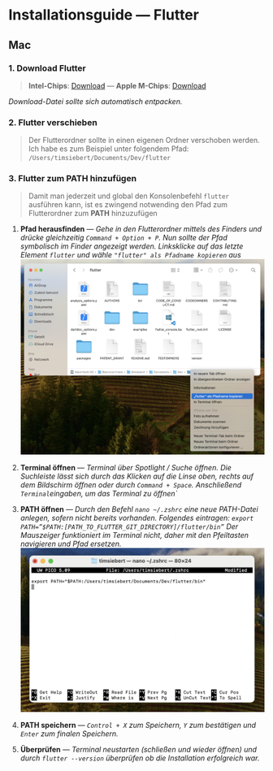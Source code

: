 # Installationsguide — Flutter
## Mac
### 1. Download Flutter
> **Intel-Chips**: [Download](https://storage.googleapis.com/flutter_infra_release/releases/stable/macos/flutter_macos_3.13.7-stable.zip) —
 **Apple M-Chips**: [Download](https://storage.googleapis.com/flutter_infra_release/releases/stable/macos/flutter_macos_arm64_3.13.7-stable.zip)

*Download-Datei sollte sich automatisch entpacken.*

### 2. Flutter verschieben

> Der Flutterordner sollte in einen eigenen Ordner verschoben werden. Ich habe es zum Beispiel unter folgendem Pfad: `/Users/timsiebert/Documents/Dev/flutter`

### 3. Flutter zum PATH hinzufügen

> Damit man jederzeit und global den Konsolenbefehl `flutter` ausführen kann, ist es zwingend notwending den Pfad zum Flutterordner zum **PATH** hinzuzufügen

1. **Pfad herausfinden** — 
*Gehe in den Flutterordner mittels des Finders und drücke gleichzeitig `Command + Option + P`. Nun sollte der Pfad symbolisch im Finder angezeigt werden. Linksklicke auf das letzte Element `flutter` und wähle `"flutter" als Pfadname kopieren` aus*
![Ordnerpfad herausfinden](images/introduction.png)

2. **Terminal öffnen** —
*Terminal über Spotlight / Suche öffnen. Die Suchleiste lässt sich durch das Klicken auf die Linse oben, rechts auf dem Bildschirm öffnen oder durch `Command + Space`. Anschließend `Terminal`eingaben, um das Terminal zu öffnen`*

3. **PATH öffnen** —
*Durch den Befehl `nano ~/.zshrc` eine neue PATH-Datei anlegen, sofern nicht bereits vorhanden. Folgendes eintragen: `export PATH=”$PATH:[PATH_TO_FLUTTER_GIT_DIRECTORY]/flutter/bin”` Der Mauszeiger funktioniert im Terminal nicht, daher mit den Pfeiltasten navigieren und Pfad ersetzen.
![Ordnerpfad herausfinden](images/introduction_2.png)*

4. **PATH speichern** — 
*`Control + X` zum Speichern, `Y` zum bestätigen und `Enter` zum finalen Speichern.*

5. **Überprüfen** — *Terminal neustarten (schließen und wieder öffnen) und durch `flutter --version` überprüfen ob die Installation erfolgreich war.*